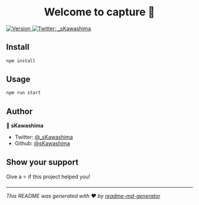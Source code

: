 <h1 align="center">Welcome to capture 👋</h1>
<p>
  <a href="https://www.npmjs.com/package/capture">
    <img alt="Version" src="https://img.shields.io/npm/v/capture.svg">
  </a>
  <a href="https://twitter.com/_sKawashima">
    <img alt="Twitter: _sKawashima" src="https://img.shields.io/twitter/follow/_sKawashima.svg?style=social" target="_blank" />
  </a>
</p>

## Install

```sh
npm install
```

## Usage

```sh
npm run start
```

## Author

👤 **sKawashima**

* Twitter: [@_sKawashima](https://twitter.com/_sKawashima)
* Github: [@sKawashima](https://github.com/sKawashima)

## Show your support

Give a ⭐️ if this project helped you!

***
_This README was generated with ❤️ by [readme-md-generator](https://github.com/kefranabg/readme-md-generator)_